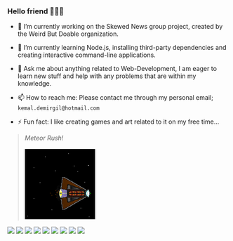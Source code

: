 ### Hello friend 🌈🌠🌟


- 🔭 I’m currently working on the Skewed News group project, created by the Weird But Doable organization.

- 🌱 I’m currently learning Node.js, installing third-party dependencies and creating interactive command-line applications.

- 💬 Ask me about anything related to Web-Development, I am eager to learn new stuff and help with any problems that are within my knowledge.

- 📫 How to reach me: Please contact me through my personal email; `kemal.demirgil@hotmail.com`

- ⚡ Fun fact: I like creating games and art related to it on my free time...


>*Meteor Rush!*\
\
![](/v0id2.gif)

<p align="left">
  <img src="https://img.shields.io/badge/-HTML5-red?logo=html5&logoColor=white&style=plastic"/>
  <img src="https://img.shields.io/badge/-CSS3-blue?logo=css3&logoColor=white&style=plastic"/>
  <img src="https://img.shields.io/badge/-JavaScript-yellow?logo=javascript&logoColor=white&style=plastic"/>
  <img src="https://img.shields.io/badge/-JQuery-blue?logo=jquery&logoColor=white&style=plastic"/>
  <img src="https://img.shields.io/badge/-Node.js-green?logo=node.js&logoColor=white&style=plastic"/>
  <img src="https://img.shields.io/badge/-Bootstrap-purple?logo=bootstrap&logoColor=white&style=plastic"/>
  <img src="https://img.shields.io/badge/-Git-red?logo=git&logoColor=white&style=plastic"/>
  <img src="https://img.shields.io/badge/-C++-lightblue?logo=c%2B%2B&ogoColor=white&style=plastic"/>
  <img src="https://img.shields.io/badge/-Markdown-black?logo=markdown&logoColor=white&style=plastic"/>
  </p>
<!--
**kemaldemirgil/kemaldemirgil** is a ✨ _special_ ✨ repository because its `README.md` (this file) appears on your GitHub profile.

Here are some ideas to get you started:

- 🔭 I’m currently working on ...
- 🌱 I’m currently learning ...
- 👯 I’m looking to collaborate on ...
- 🤔 I’m looking for help with ...
- 💬 Ask me about ...
- 📫 How to reach me: ...
- 😄 Pronouns: ...
- ⚡ Fun fact: ...
-->
